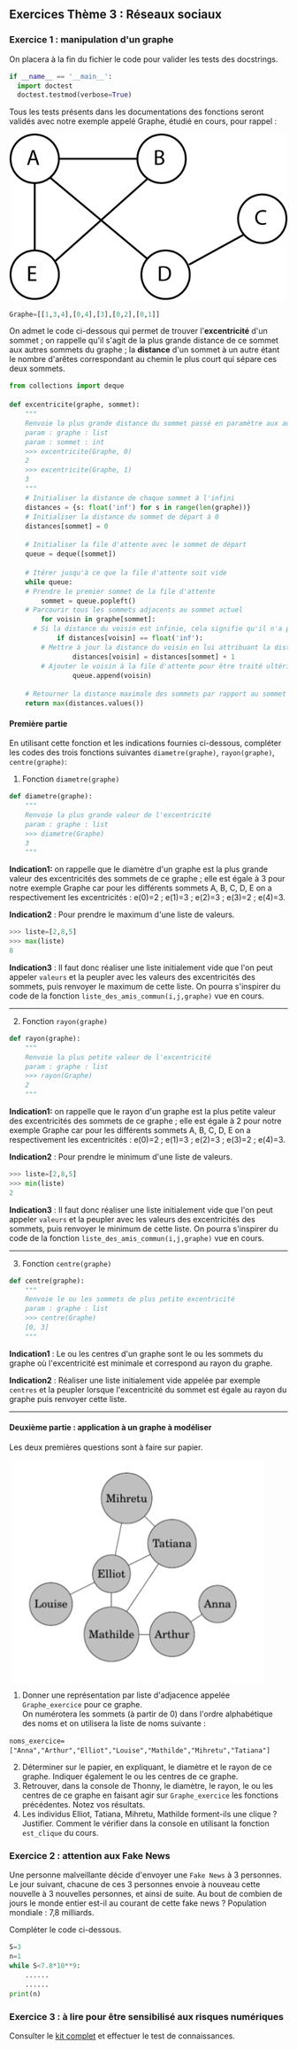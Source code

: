 ## Exercices Thème 3 : Réseaux sociaux


### Exercice 1 : manipulation d'un graphe

On placera à la fin du fichier le code pour valider les tests des docstrings.

```Python
if __name__ == '__main__':
  import doctest
  doctest.testmod(verbose=True)
```

Tous les tests présents dans les documentations des fonctions seront validés avec notre exemple appelé Graphe, étudié en cours, pour rappel : 

<img src="Assets/graphe_relations.png">

```Python
Graphe=[[1,3,4],[0,4],[3],[0,2],[0,1]]
```

On admet le code ci-dessous qui permet de trouver l'**excentricité** d'un sommet ; on rappelle qu'il s'agit de la plus grande distance de ce sommet aux autres sommets du graphe ; la **distance** d'un sommet à un autre étant le nombre d'arêtes correspondant au chemin le plus court qui sépare ces deux sommets.

```Python
from collections import deque

def excentricite(graphe, sommet):
    """
    Renvoie la plus grande distance du sommet passé en paramètre aux autres sommets de graphe
    param : graphe : list
    param : sommet : int
    >>> excentricite(Graphe, 0)
    2
    >>> excentricite(Graphe, 1)
    3
    """
    # Initialiser la distance de chaque sommet à l'infini
    distances = {s: float('inf') for s in range(len(graphe))}
    # Initialiser la distance du sommet de départ à 0
    distances[sommet] = 0

    # Initialiser la file d'attente avec le sommet de départ
    queue = deque([sommet])

    # Itérer jusqu'à ce que la file d'attente soit vide
    while queue:
    # Prendre le premier sommet de la file d'attente
        sommet = queue.popleft()
    # Parcourir tous les sommets adjacents au sommet actuel
        for voisin in graphe[sommet]:
      # Si la distance du voisin est infinie, cela signifie qu'il n'a pas encore été visité
            if distances[voisin] == float('inf'):
        # Mettre à jour la distance du voisin en lui attribuant la distance du sommet actuel + 1
                distances[voisin] = distances[sommet] + 1
        # Ajouter le voisin à la file d'attente pour être traité ultérieurement
                queue.append(voisin)

    # Retourner la distance maximale des sommets par rapport au sommet de départ
    return max(distances.values())
```

#### Première partie

En utilisant cette fonction et les indications fournies ci-dessous, compléter les codes des trois fonctions suivantes `diametre(graphe)`, `rayon(graphe)`, `centre(graphe)`:

1. Fonction `diametre(graphe)`

```Python
def diametre(graphe):
    """
    Renvoie la plus grande valeur de l'excentricité
    param : graphe : list
    >>> diametre(Graphe)
    3
    """
```
 
**Indication1:** on rappelle que le diamètre d'un graphe est la plus grande valeur des excentricités des sommets de ce graphe ; elle est égale à 3 pour notre exemple Graphe car pour les différents sommets A, B, C, D, E on a respectivement les excentricités : e(0)=2 ; e(1)=3 ; e(2)=3 ; e(3)=2 ; e(4)=3.

**Indication2** : Pour prendre le maximum d'une liste de valeurs.

```Python
>>> liste=[2,8,5]
>>> max(liste)
8
```      

**Indication3** : Il faut donc réaliser une liste initialement vide que l'on peut appeler `valeurs` et la peupler avec les valeurs des excentricités des sommets, puis renvoyer le maximum de cette liste. On pourra s'inspirer du code de la fonction `liste_des_amis_commun(i,j,graphe)` vue en cours.

 ------------
2. Fonction `rayon(graphe)`

    
```Python
def rayon(graphe):
    """
    Renvoie la plus petite valeur de l'excentricité
    param : graphe : list
    >>> rayon(Graphe)
    2
    """
```

**Indication1:** on rappelle que le rayon d'un graphe est la plus petite valeur des excentricités des sommets de ce graphe ; elle est égale à 2 pour notre exemple Graphe car pour les différents sommets A, B, C, D, E on a respectivement les excentricités : e(0)=2 ; e(1)=3 ; e(2)=3 ; e(3)=2 ; e(4)=3.   

**Indication2** : Pour prendre le minimum d'une liste de valeurs.

```Python
>>> liste=[2,8,5]
>>> min(liste)
2
```
**Indication3** : Il faut donc réaliser une liste initialement vide que l'on peut appeler `valeurs` et la peupler avec les valeurs des excentricités des sommets, puis renvoyer le minimum de cette liste. On pourra s'inspirer du code de la fonction `liste_des_amis_commun(i,j,graphe)` vue en cours.

------------

3. Fonction `centre(graphe)`

```Python
def centre(graphe):
    """
    Renvoie le ou les sommets de plus petite excentricité
    param : graphe : list
    >>> centre(Graphe)
    [0, 3]
    """
```

**Indication1** : Le ou les centres d'un graphe sont le ou les sommets du graphe où l'excentricité est minimale et correspond au rayon du graphe.

**Indication2** : Réaliser une liste initialement vide appelée par exemple `centres` et la peupler lorsque l'excentricité du sommet est égale au rayon du graphe puis renvoyer cette liste. 

------------

#### Deuxième partie : application à un graphe à modéliser

Les deux premières questions sont à faire sur papier.

<img height="400px" src="Assets/graphe_relations2.png">

1. Donner une représentation par liste d'adjacence appelée `Graphe_exercice` pour ce graphe.  
On numérotera les sommets (à partir de 0) dans l'ordre alphabétique des noms et on utilisera la liste de noms suivante :

`noms_exercice=["Anna","Arthur","Elliot","Louise","Mathilde","Mihretu","Tatiana"]`

2. Déterminer sur le papier, en expliquant, le diamètre et le rayon de ce graphe. Indiquer également le ou les centres de ce graphe.
3. Retrouver, dans la console de Thonny, le diamètre, le rayon, le ou les centres de ce graphe en faisant agir sur `Graphe_exercice` les fonctions précédentes. Notez vos résultats.
5. Les individus Elliot, Tatiana, Mihretu, Mathilde forment-ils une clique ? Justifier. Comment le vérifier dans la console en utilisant la fonction `est_clique` du cours.


### Exercice 2 : attention aux Fake News

Une personne malveillante décide d'envoyer une `Fake News` à 3 personnes. Le jour suivant, chacune de ces 3 personnes envoie à nouveau cette nouvelle à 3 nouvelles personnes, et ainsi de suite. Au bout de combien de jours le monde entier est-il au courant de cette fake news ?
Population mondiale : 7,8 milliards.

Compléter le code ci-dessous.

```Python
S=3
n=1
while S<7.8*10**9:
    ......
    ......
print(n)
```
### Exercice 3 : à lire pour être sensibilisé aux risques numériques

Consulter le [kit complet](Assets/kit_complet_de_sensibilisation.pdf) et effectuer le test de connaissances.
